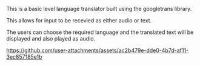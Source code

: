 This is a basic level language translator built using the googletrans library.

This allows for input to be recevied as either audio or text.

The users can choose the required language and the translated text will be displayed and also played as audio.


https://github.com/user-attachments/assets/ac2b479e-dde0-4b7d-af11-3ec857185e1b

